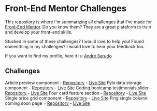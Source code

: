 # Front-End Mentor Challenges
This repository is where I'm summarizing all challenges that I've made for [Front-End Mentor](https://www.frontendmentor.io/).
Do you know them? They are a great plataform to train and develop your front-end skills.  

Stucked in some of these challenges? I would love to help you!
Found somenthing in my challenges? I would love to hear your feedback too.

If you want to find my profile, here it is: [André Serudo](https://www.frontendmentor.io/profile/andreserudo)

## Challenges

Article preview component - [Repository](https://github.com/andreserudo/articlePreview) - [Live Site](https://fylo-data-henna.vercel.app/)
Fylo data storage component - [Repository](https://github.com/andreserudo/fyloData) - [Live Site](https://fylo-data-henna.vercel.app/)
Coding bootcamp testimonials slider - [Repository](https://github.com/andreserudo/testimonialSlider) - [Live Site](https://testimonial-slider-serudo.vercel.app/)
Four card feature section - [Repository](https://github.com/andreserudo/fourCards) - [Live Site](https://four-cards-serudo.vercel.app/)
Single price grid component - [Repository](https://github.com/andreserudo/singlePriceGrid) - [Live Site](https://single-price-grid-serudo.vercel.app/)
Ping single column coming soon page = [Repository](https://github.com/andreserudo/ping) - [Live Site](https://ping-serudo.vercel.app/)